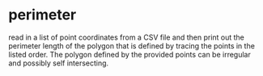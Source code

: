 perimeter
=========

read in a list of point coordinates from a CSV file and then print  out the perimeter length of the polygon that is defined by tracing the points in the listed order. The polygon defined by the provided points can be irregular and possibly self intersecting. 
